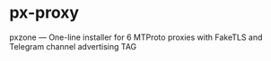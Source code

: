 # px-proxy
pxzone — One-line installer for 6 MTProto proxies with FakeTLS and Telegram channel advertising TAG
